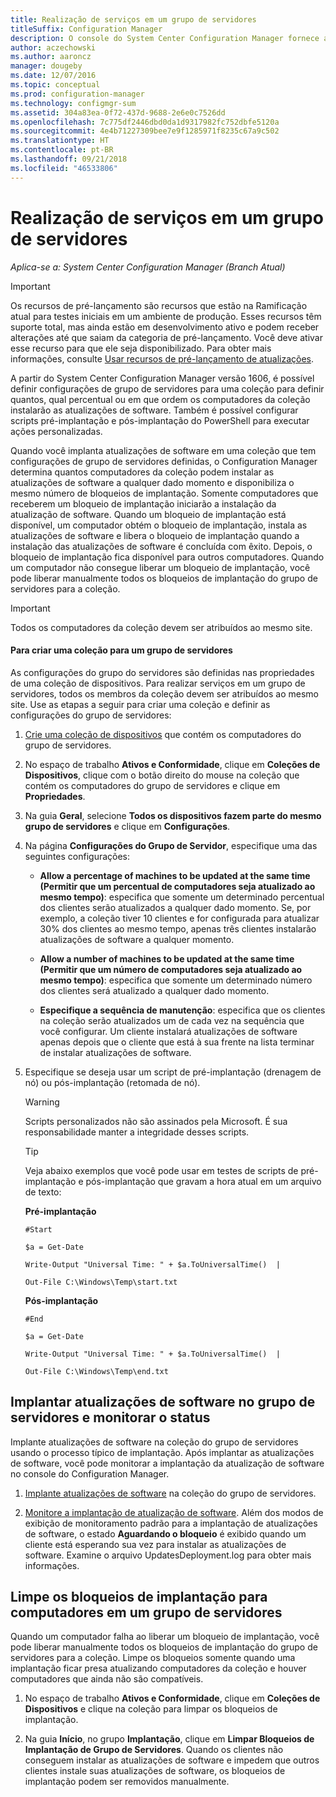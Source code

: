 ```yaml
---
title: Realização de serviços em um grupo de servidores
titleSuffix: Configuration Manager
description: O console do System Center Configuration Manager fornece alertas e status para monitorar atualizações e a conformidade.
author: aczechowski
ms.author: aaroncz
manager: dougeby
ms.date: 12/07/2016
ms.topic: conceptual
ms.prod: configuration-manager
ms.technology: configmgr-sum
ms.assetid: 304a83ea-0f72-437d-9688-2e6e0c7526dd
ms.openlocfilehash: 7c775df2446dbd0da1d9317982fc752dbfe5120a
ms.sourcegitcommit: 4e4b71227309bee7e9f1285971f8235c67a9c502
ms.translationtype: HT
ms.contentlocale: pt-BR
ms.lasthandoff: 09/21/2018
ms.locfileid: "46533806"
---
```

# <a name="service-a-server-group"></a>Realização de serviços em um grupo de servidores

*Aplica-se a: System Center Configuration Manager (Branch Atual)*

>[!IMPORTANT]
>Os recursos de pré-lançamento são recursos que estão na Ramificação atual para testes iniciais em um ambiente de produção. Esses recursos têm suporte total, mas ainda estão em desenvolvimento ativo e podem receber alterações até que saiam da categoria de pré-lançamento. Você deve ativar esse recurso para que ele seja disponibilizado. Para obter mais informações, consulte [Usar recursos de pré-lançamento de atualizações](https://docs.microsoft.com/sccm/core/servers/manage/install-in-console-updates#bkmk_prerelease).

A partir do System Center Configuration Manager versão 1606, é possível definir configurações de grupo de servidores para uma coleção para definir quantos, qual percentual ou em que ordem os computadores da coleção instalarão as atualizações de software. Também é possível configurar scripts pré-implantação e pós-implantação do PowerShell para executar ações personalizadas.

Quando você implanta atualizações de software em uma coleção que tem configurações de grupo de servidores definidas, o Configuration Manager determina quantos computadores da coleção podem instalar as atualizações de software a qualquer dado momento e disponibiliza o mesmo número de bloqueios de implantação. Somente computadores que receberem um bloqueio de implantação iniciarão a instalação da atualização de software. Quando um bloqueio de implantação está disponível, um computador obtém o bloqueio de implantação, instala as atualizações de software e libera o bloqueio de implantação quando a instalação das atualizações de software é concluída com êxito. Depois, o bloqueio de implantação fica disponível para outros computadores. Quando um computador não consegue liberar um bloqueio de implantação, você pode liberar manualmente todos os bloqueios de implantação do grupo de servidores para a coleção.

>[!IMPORTANT]
>Todos os computadores da coleção devem ser atribuídos ao mesmo site.

#### <a name="to-create-a-collection-for-a-server-group"></a>Para criar uma coleção para um grupo de servidores  
As configurações do grupo do servidores são definidas nas propriedades de uma coleção de dispositivos. Para realizar serviços em um grupo de servidores, todos os membros da coleção devem ser atribuídos ao mesmo site. Use as etapas a seguir para criar uma coleção e definir as configurações do grupo de servidores:
1.  [Crie uma coleção de dispositivos](../../core/clients/manage/collections/create-collections.md) que contém os computadores do grupo de servidores.  

2.  No espaço de trabalho **Ativos e Conformidade**, clique em **Coleções de Dispositivos**, clique com o botão direito do mouse na coleção que contém os computadores do grupo de servidores e clique em **Propriedades**.  

3.  Na guia **Geral**, selecione **Todos os dispositivos fazem parte do mesmo grupo de servidores** e clique em **Configurações**.  

4.  Na página **Configurações do Grupo de Servidor**, especifique uma das seguintes configurações:  

    -   **Allow a percentage of machines to be updated at the same time (Permitir que um percentual de computadores seja atualizado ao mesmo tempo)**: especifica que somente um determinado percentual dos clientes serão atualizados a qualquer dado momento. Se, por exemplo, a coleção tiver 10 clientes e for configurada para atualizar 30% dos clientes ao mesmo tempo, apenas três clientes instalarão atualizações de software a qualquer momento.  

    -   **Allow a number of machines to be updated at the same time (Permitir que um número de computadores seja atualizado ao mesmo tempo)**: especifica que somente um determinado número dos clientes será atualizado a qualquer dado momento.  

    -   **Especifique a sequência de manutenção**: especifica que os clientes na coleção serão atualizados um de cada vez na sequência que você configurar. Um cliente instalará atualizações de software apenas depois que o cliente que está à sua frente na lista terminar de instalar atualizações de software.  

5.  Especifique se deseja usar um script de pré-implantação (drenagem de nó) ou pós-implantação (retomada de nó).  

    > [!WARNING]
    > Scripts personalizados não são assinados pela Microsoft. É sua responsabilidade manter a integridade desses scripts.

    > [!TIP]  
    > Veja abaixo exemplos que você pode usar em testes de scripts de pré-implantação e pós-implantação que gravam a hora atual em um arquivo de texto:  
    >   
    >  **Pré-implantação**  
    >   
    >  `#Start`  
    >   
    >  `$a = Get-Date`  
    >   
    >  `Write-Output "Universal Time: " + $a.ToUniversalTime()  |`  
    >   
    >  `Out-File C:\Windows\Temp\start.txt`  
    >   
    >  **Pós-implantação**  
    >   
    >  `#End`  
    >   
    >  `$a = Get-Date`  
    >   
    >  `Write-Output "Universal Time: " + $a.ToUniversalTime()  |`  
    >   
    >  `Out-File C:\Windows\Temp\end.txt`  

## <a name="deploy-software-updates-to-the-server-group-and-monitor-status"></a>Implantar atualizações de software no grupo de servidores e monitorar o status  
Implante atualizações de software na coleção do grupo de servidores usando o processo típico de implantação. Após implantar as atualizações de software, você pode monitorar a implantação da atualização de software no console do Configuration Manager.
1.  [Implante atualizações de software](manually-deploy-software-updates.md) na coleção do grupo de servidores.   

2.  [Monitore a implantação de atualização de software](monitor-software-updates.md). Além dos modos de exibição de monitoramento padrão para a implantação de atualizações de software, o estado **Aguardando o bloqueio** é exibido quando um cliente está esperando sua vez para instalar as atualizações de software. Examine o arquivo UpdatesDeployment.log para obter mais informações.


## <a name="clear-the-deployment-locks-for-computers-in-a-server-group"></a>Limpe os bloqueios de implantação para computadores em um grupo de servidores  
Quando um computador falha ao liberar um bloqueio de implantação, você pode liberar manualmente todos os bloqueios de implantação do grupo de servidores para a coleção. Limpe os bloqueios somente quando uma implantação ficar presa atualizando computadores da coleção e houver computadores que ainda não são compatíveis.  
1.  No espaço de trabalho **Ativos e Conformidade**, clique em **Coleções de Dispositivos** e clique na coleção para limpar os bloqueios de implantação.  

2.  Na guia **Início**, no grupo **Implantação**, clique em **Limpar Bloqueios de Implantação de Grupo de Servidores**. Quando os clientes não conseguem instalar as atualizações de software e impedem que outros clientes instale suas atualizações de software, os bloqueios de implantação podem ser removidos manualmente.  
